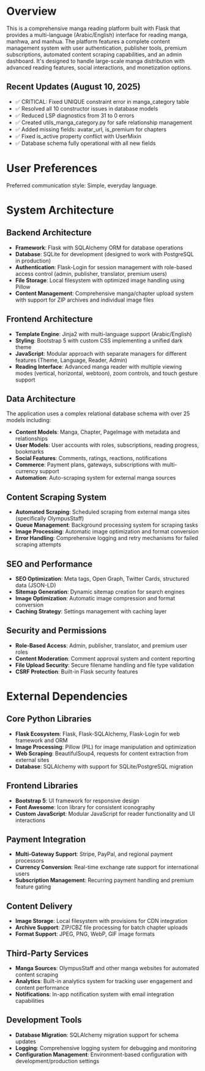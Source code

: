 # Overview

This is a comprehensive manga reading platform built with Flask that provides a multi-language (Arabic/English) interface for reading manga, manhwa, and manhua. The platform features a complete content management system with user authentication, publisher tools, premium subscriptions, automated content scraping capabilities, and an admin dashboard. It's designed to handle large-scale manga distribution with advanced reading features, social interactions, and monetization options.

## Recent Updates (August 10, 2025)
- ✅ CRITICAL: Fixed UNIQUE constraint error in manga_category table 
- ✅ Resolved all 10 constructor issues in database models
- ✅ Reduced LSP diagnostics from 31 to 0 errors
- ✅ Created utils_manga_category.py for safe relationship management
- ✅ Added missing fields: avatar_url, is_premium for chapters
- ✅ Fixed is_active property conflict with UserMixin
- ✅ Database schema fully operational with all new fields

# User Preferences

Preferred communication style: Simple, everyday language.

# System Architecture

## Backend Architecture
- **Framework**: Flask with SQLAlchemy ORM for database operations
- **Database**: SQLite for development (designed to work with PostgreSQL in production)
- **Authentication**: Flask-Login for session management with role-based access control (admin, publisher, translator, premium users)
- **File Storage**: Local filesystem with optimized image handling using Pillow
- **Content Management**: Comprehensive manga/chapter upload system with support for ZIP archives and individual image files

## Frontend Architecture
- **Template Engine**: Jinja2 with multi-language support (Arabic/English)
- **Styling**: Bootstrap 5 with custom CSS implementing a unified dark theme
- **JavaScript**: Modular approach with separate managers for different features (Theme, Language, Reader, Admin)
- **Reading Interface**: Advanced manga reader with multiple viewing modes (vertical, horizontal, webtoon), zoom controls, and touch gesture support

## Data Architecture
The application uses a complex relational database schema with over 25 models including:
- **Content Models**: Manga, Chapter, PageImage with metadata and relationships
- **User Models**: User accounts with roles, subscriptions, reading progress, bookmarks
- **Social Features**: Comments, ratings, reactions, notifications
- **Commerce**: Payment plans, gateways, subscriptions with multi-currency support
- **Automation**: Auto-scraping system for external manga sources

## Content Scraping System
- **Automated Scraping**: Scheduled scraping from external manga sites (specifically OlympusStaff)
- **Queue Management**: Background processing system for scraping tasks
- **Image Processing**: Automatic image optimization and format conversion
- **Error Handling**: Comprehensive logging and retry mechanisms for failed scraping attempts

## SEO and Performance
- **SEO Optimization**: Meta tags, Open Graph, Twitter Cards, structured data (JSON-LD)
- **Sitemap Generation**: Dynamic sitemap creation for search engines
- **Image Optimization**: Automatic image compression and format conversion
- **Caching Strategy**: Settings management with caching layer

## Security and Permissions
- **Role-Based Access**: Admin, publisher, translator, and premium user roles
- **Content Moderation**: Comment approval system and content reporting
- **File Upload Security**: Secure filename handling and file type validation
- **CSRF Protection**: Built-in Flask security features

# External Dependencies

## Core Python Libraries
- **Flask Ecosystem**: Flask, Flask-SQLAlchemy, Flask-Login for web framework and ORM
- **Image Processing**: Pillow (PIL) for image manipulation and optimization
- **Web Scraping**: BeautifulSoup4, requests for content extraction from external sites
- **Database**: SQLAlchemy with support for SQLite/PostgreSQL migration

## Frontend Libraries
- **Bootstrap 5**: UI framework for responsive design
- **Font Awesome**: Icon library for consistent iconography
- **Custom JavaScript**: Modular JavaScript for reader functionality and UI interactions

## Payment Integration
- **Multi-Gateway Support**: Stripe, PayPal, and regional payment processors
- **Currency Conversion**: Real-time exchange rate support for international users
- **Subscription Management**: Recurring payment handling and premium feature gating

## Content Delivery
- **Image Storage**: Local filesystem with provisions for CDN integration
- **Archive Support**: ZIP/CBZ file processing for batch chapter uploads
- **Format Support**: JPEG, PNG, WebP, GIF image formats

## Third-Party Services
- **Manga Sources**: OlympusStaff and other manga websites for automated content scraping
- **Analytics**: Built-in analytics system for tracking user engagement and content performance
- **Notifications**: In-app notification system with email integration capabilities

## Development Tools
- **Database Migration**: SQLAlchemy migration support for schema updates
- **Logging**: Comprehensive logging system for debugging and monitoring
- **Configuration Management**: Environment-based configuration with development/production settings